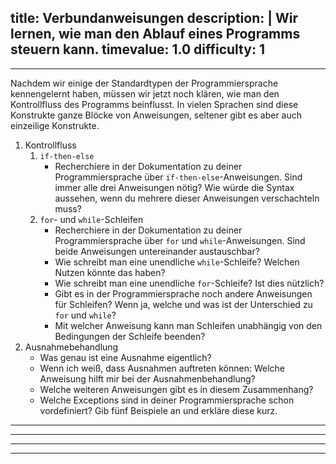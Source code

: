 title: Verbundanweisungen
description: |
  Wir lernen, wie man den Ablauf eines Programms steuern kann.
timevalue: 1.0
difficulty: 1
---
---

Nachdem wir einige der Standardtypen der Programmiersprache kennengelernt haben, müssen wir jetzt noch klären, wie man den Kontrollfluss des Programms beinflusst. In vielen Sprachen sind diese Konstrukte ganze Blöcke von Anweisungen, seltener gibt es aber auch einzeilige Konstrukte.

1. Kontrollfluss
   1. `if-then-else`
      - Recherchiere in der Dokumentation zu deiner Programmiersprache über `if-then-else`-Anweisungen. Sind immer alle drei Anweisungen nötig? Wie würde die Syntax aussehen, wenn du mehrere dieser Anweisungen verschachteln muss?
   2. `for`- und `while`-Schleifen
      - Recherchiere in der Dokumentation zu deiner Programmiersprache über `for` und `while`-Anweisungen. Sind beide Anweisungen untereinander austauschbar?
      - Wie schreibt man eine unendliche `while`-Schleife? Welchen Nutzen könnte das haben?
      - Wie schreibt man eine unendliche `for`-Schleife? Ist dies nützlich?
      - Gibt es in der Programmiersprache noch andere Anweisungen für Schleifen? Wenn ja, welche und was ist der Unterschied zu `for` und `while`? 
      - Mit welcher Anweisung kann man Schleifen unabhängig von den Bedingungen der Schleife beenden?
2. Ausnahmebehandlung
   - Was genau ist eine Ausnahme eigentlich?
   - Wenn ich weiß, dass Ausnahmen auftreten können: Welche Anweisung hilft mir bei der Ausnahmenbehandlung?
   - Welche weiteren Anweisungen gibt es in diesem Zusammenhang?
   - Welche Exceptions sind in deiner Programmiersprache schon vordefiniert? Gib fünf Beispiele an und erkläre diese kurz.

---
---

---
---
